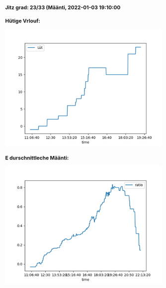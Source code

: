 ### Jitz grad: 23/33 (Määnti, 2022-01-03 19:10:00

### Hütige Vrlouf:
![Graph](Today.png)

### E durschnittleche Määnti:
![Graph](Määnti.png)